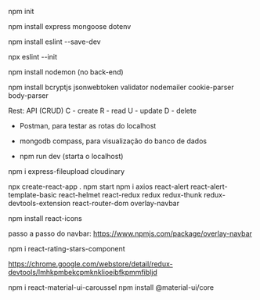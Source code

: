 npm init

npm install express mongoose dotenv

npm install eslint --save-dev

npx eslint --init

npm install nodemon (no back-end)

npm install bcryptjs jsonwebtoken validator nodemailer cookie-parser body-parser

<!-- BACK END -->
Rest: API (CRUD)
C - create
R - read
U - update
D - delete

- Postman, para testar as rotas do localhost
- mongodb compass, para visualização do banco de dados

- npm run dev (starta o localhost)

<!-- cloudinary -->
npm i express-fileupload cloudinary



<!-- FRONT END -->
npx create-react-app .
npm start
npm i axios react-alert react-alert-template-basic react-helmet react-redux redux redux-thunk redux-devtools-extension react-router-dom overlay-navbar

npm install react-icons

passo a passo do navbar:
https://www.npmjs.com/package/overlay-navbar

npm i react-rating-stars-component

<!-- extensão no chrome -->
https://chrome.google.com/webstore/detail/redux-devtools/lmhkpmbekcpmknklioeibfkpmmfibljd

<!-- carrossel -->
npm i react-material-ui-caroussel
npm install @material-ui/core
